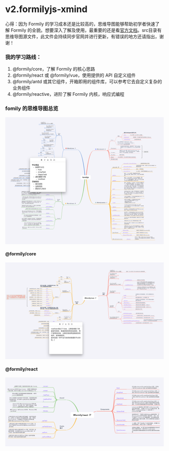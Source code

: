 # v2.formilyjs-xmind
心得：因为 Formily 的学习成本还是比较高的，思维导图能够帮助初学者快速了解 Formily 的全貌。想要深入了解及使用，最重要的还是看[官方文档](https://v2.formilyjs.org/)。src目录有思维导图源文件，此文件会持续同步官网并进行更新，有错误的地方还请指出，谢谢！

### 我的学习路线：
1. @formily/core，了解 Formily 的核心思路
2. @formily/react 或 @formily/vue，使用提供的 API 自定义组件
3. @formily/antd 或其它组件，开箱即用的组件库，可以参考它去自定义复杂的业务组件
4. @formily/reactive，进阶了解 Formily 内核，响应式编程

### fomily 的思维导图总览
![formily](./img/formily.png)
#### @formily/core
![core](./img/formily-core.png)
#### @formily/react
![react](./img/formily-react.png)

